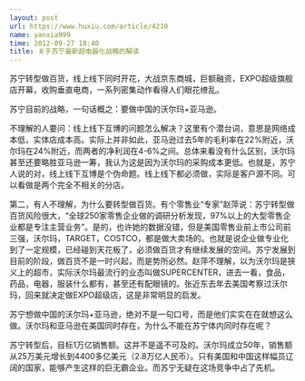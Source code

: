 ```yaml
---
layout: post
url: https://www.huxiu.com/article/4210
name: yanxia999
time: 2012-09-27 18:40
title: 关于苏宁最新超电器化战略的解读
---
```

苏宁转型做百货，线上线下同时开花，大战京东商城，巨额融资，EXPO超级旗舰店开幕，收购垂直电商，一系列密集动作看得人们眼花缭乱。

苏宁目前的战略，一句话概之：要做中国的沃尔玛+亚马逊。

不理解的人要问：线上线下互博的问题怎么解决？这里有个潜台词，意思是网络成本低，实体店成本高。实际上并非如此，亚马逊过去5年的毛利率在22%附近，沃尔玛在24%附近，而两者的净利润在4-6%之间。总体来看没有什么区别，沃尔玛甚至还要略胜亚马逊一筹，我认为这是因为沃尔玛的采购成本更低。也就是，苏宁人说的对，线上线下互博是个伪命题。线上线下都必须做，实际是客户源不同。可以看做是两个完全不相关的分店。

第二，有人不理解，为什么要转型做百货。有个零售业“专家”赵萍说：苏宁转型做百货风险很大，“全球250家零售企业做的调研分析发现，97%以上的大型零售企业都是专注主营业务”。是的，也许她的数据没错，但是美国零售业前上市公司前三强，沃尔玛，TARGET，COSTCO，都是做大卖场的。也就是说企业做专业化到了一定规模，已经碰到天花板了，必须做百货才有继续发展的空间。苏宁发展到目前的阶段，做百货不是一时兴起，而是势所必然。赵萍不理解，以为沃尔玛是狭义上的超市，实际沃尔玛最流行的业态叫做SUPERCENTER，进去一看，食品，药品，电器，服装什么都有，甚至还有配眼镜的。张近东去年去美国考察过沃尔玛，回来就决定做EXPO超级店，这是非常明显的启发。

苏宁想做中国的沃尔玛+亚马逊，绝对不是一句口号，而是他们实实在在就想这么做。沃尔玛和亚马逊在美国同时存在，为什么不能在苏宁体内同时存在呢？

苏宁转型后，目标1万亿销售额。这并不是遥不可及的。沃尔玛成立50年，销售额从25万美元增长到4400多亿美元（2.8万亿人民币）。只有美国和中国这样幅员辽阔的国家，能够产生这样的巨无霸企业。而苏宁无疑在这场竞争中占了先机。

